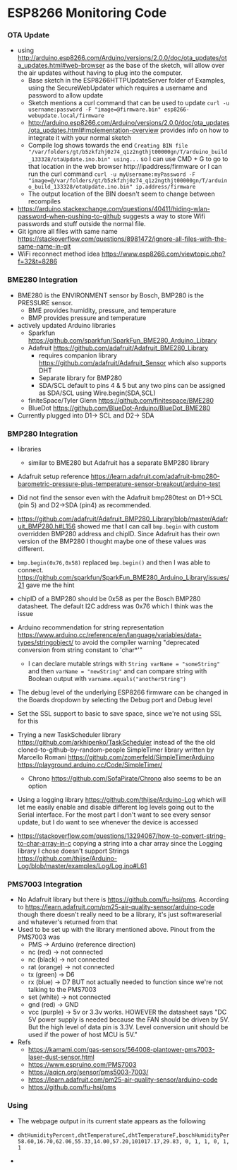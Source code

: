 # ESP8266 Monitoring Code

### OTA Update

* using http://arduino.esp8266.com/Arduino/versions/2.0.0/doc/ota_updates/ota_updates.html#web-browser as the base of the sketch, will allow over the air updates without having to plug into the computer. 
  * Base sketch in the ESP8266HTTPUpdateServer folder of Examples, using the SecureWebUpdater which requires a username and password to allow update
  * Sketch mentions a curl command that can be used to update `curl -u username:password -F "image=@firmware.bin" esp8266-webupdate.local/firmware` 
  * http://arduino.esp8266.com/Arduino/versions/2.0.0/doc/ota_updates/ota_updates.html#implementation-overview provides info on how to integrate it with your normal sketch
  * Compile log shows towards the end `Creating BIN file "/var/folders/gt/b5zkfzhj0z74_q1z2ngthjt00000gn/T/arduino_build_133328/otaUpdate.ino.bin" using...` so I can use CMD + G to go to that location in the web browser http://ipaddress/firmware or I can run the curl command `curl -u myUsername:myPassword -F "image=@/var/folders/gt/b5zkfzhj0z74_q1z2ngthjt00000gn/T/arduino_build_133328/otaUpdate.ino.bin" ip.address/firmware` 
  * The output location of the BIN doesn't seem to change between recompiles
* https://arduino.stackexchange.com/questions/40411/hiding-wlan-password-when-pushing-to-github suggests a way to store Wifi passwords and stuff outside the normal file. 
* Git ignore all files with same name https://stackoverflow.com/questions/8981472/ignore-all-files-with-the-same-name-in-git
* WiFi reconnect method idea https://www.esp8266.com/viewtopic.php?f=32&t=8286



### BME280 Integration

* BME280 is the ENVIRONMENT sensor by Bosch, BMP280 is the PRESSURE sensor. 
  * BME provides humidity, pressure, and temperature
  * BMP provides pressure and temperature
* actively updated Arduino libraries
  * Sparkfun https://github.com/sparkfun/SparkFun_BME280_Arduino_Library
  * Adafruit https://github.com/adafruit/Adafruit_BME280_Library
    * requires companion library https://github.com/adafruit/Adafruit_Sensor which also supports DHT
    * Separate library for BMP280 
    * SDA/SCL default to pins 4 & 5 but any two pins can be assigned as SDA/SCL using Wire.begin(SDA,SCL)
  * finiteSpace/Tyler Glenn https://github.com/finitespace/BME280
  * BlueDot https://github.com/BlueDot-Arduino/BlueDot_BME280
* Currently plugged into D1-> SCL and D2-> SDA

### BMP280 Integration

* libraries
  * similar to BME280 but Adafruit has a separate BMP280 library
* Adafruit setup reference https://learn.adafruit.com/adafruit-bmp280-barometric-pressure-plus-temperature-sensor-breakout/arduino-test

* Did not find the sensor even with the Adafruit bmp280test on D1->SCL (pin 5) and D2->SDA (pin4) as recommended.
* https://github.com/adafruit/Adafruit_BMP280_Library/blob/master/Adafruit_BMP280.h#L156 showed me that I can call `bmp.begin` with custom overridden BMP280 address and chipID. Since Adafruit has their own version of the BMP280 I thought maybe one of these values was different. 
* `bmp.begin(0x76,0x58)` replaced `bmp.begin()` and then I was able to connect. https://github.com/sparkfun/SparkFun_BME280_Arduino_Library/issues/21 gave me the hint
* chipID of a BMP280 should be 0x58 as per the Bosch BMP280 datasheet. The default I2C address was 0x76 which I think was the issue
* Arduino recommendation for string representation https://www.arduino.cc/reference/en/language/variables/data-types/stringobject/ to avoid the compiler warning "deprecated conversion from string constant to 'char*'"
  * I can declare mutable strings with `String varName = "someString"` and then `varName = "newString"` and can compare string with Boolean output with `varname.equals("anotherString")`
* The debug level of the underlying ESP8266 firmware can be changed in the Boards dropdown by selecting the Debug port and Debug level
* Set the SSL support to basic to save space, since we're not using SSL for this
* Trying a new TaskScheduler library https://github.com/arkhipenko/TaskScheduler instead of the the old cloned-to-github-by-random-people SimpleTimer library written by Marcello Romani https://github.com/zomerfeld/SimpleTimerArduino  https://playground.arduino.cc/Code/SimpleTimer/
  * Chrono https://github.com/SofaPirate/Chrono also seems to be an option
* Using a logging library https://github.com/thijse/Arduino-Log which will let me easily enable and disable different log levels going out to the Serial interface. For the most part I don't want to see every sensor update, but I do want to see whenever the device is accessed
* https://stackoverflow.com/questions/13294067/how-to-convert-string-to-char-array-in-c copying a string into a char array since the Logging library I chose doesn't support Strings https://github.com/thijse/Arduino-Log/blob/master/examples/Log/Log.ino#L61

### PMS7003 Integration

* No Adafruit library but there is https://github.com/fu-hsi/pms. According to https://learn.adafruit.com/pm25-air-quality-sensor/arduino-code though there doesn't really need to be a library, it's just softwareserial and whatever's returned from that
* Used to be set up with the library mentioned above. Pinout from the PMS7003 was
  * PMS -> Arduino (reference direction)
  * nc (red) -> not connected
  * nc (black) -> not connected
  * rat (orange) -> not connected
  * tx (green) -> D6
  * rx (blue) -> D7 BUT not actually needed to function since we're not talking to the PMS7003
  * set (white) -> not connected
  * gnd (red) -> GND
  * vcc (purple) -> 5v or 3.3v works. HOWEVER the datasheet says "DC 5V power supply is needed because the FAN should be driven by 5V. But the high level of data pin is 3.3V. Level conversion unit should be used if the power of host MCU is 5V."
* Refs
  * https://kamami.com/gas-sensors/564008-plantower-pms7003-laser-dust-sensor.html
  * https://www.espruino.com/PMS7003
  * https://aqicn.org/sensor/pms5003-7003/
  * https://learn.adafruit.com/pm25-air-quality-sensor/arduino-code
  * https://github.com/fu-hsi/pms



### Using

* The webpage output in its current state appears as the following

* ```
  dhtHumidityPercent,dhtTemperatureC,dhtTemperatureF,boschHumidityPercent,boschTemperatureC,boschTemperatureF,boschPressurePa,boschPressureInHg,pmsPm10Standard,pmsPm25Standard,pmsPm100Standard,pmsPm10Environmental,pmsPm25Environmental,pmsPm100Environmental
  58.60,16.70,62.06,55.33,14.00,57.20,101017.17,29.83, 0, 1, 1, 0, 1, 1
  ```

* 